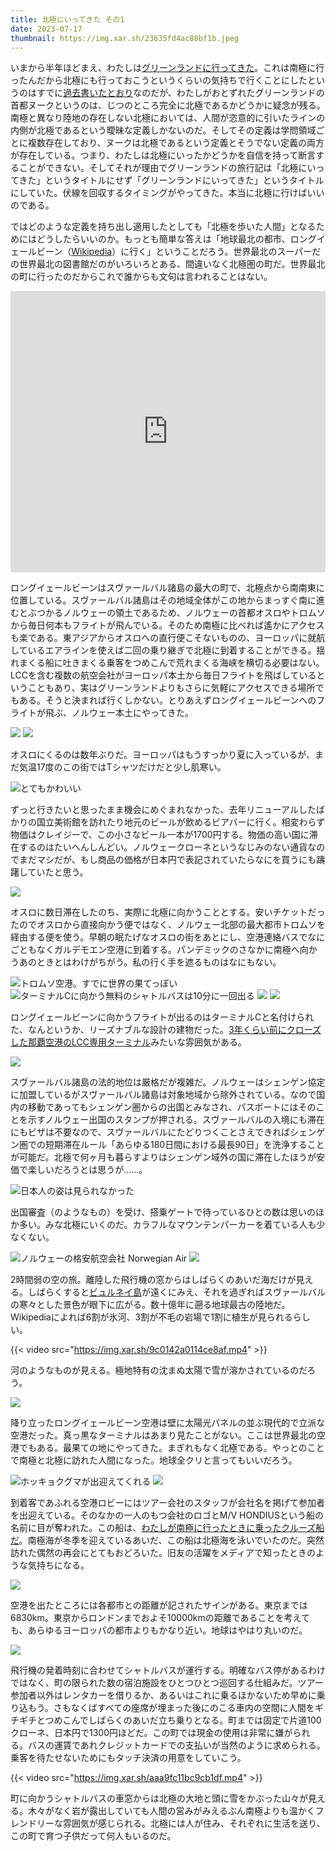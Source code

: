 ```yaml
---
title: 北極にいってきた その1
date: 2023-07-17
thumbnail: https://img.xar.sh/23635fd4ac88bf1b.jpeg
---
```


いまから半年ほどまえ、わたしは[グリーンランドに行ってきた](/post/1665339277/)。これは南極に行ったんだから北極にも行っておこうというくらいの気持ちで行くことにしたというのはすでに[過去書いたとおり](/post/1661132504/)なのだが、わたしがおとずれたグリーンランドの首都ヌークというのは、じつのところ完全に北極であるかどうかに疑念が残る。南極と異なり陸地の存在しない北極においては、人間が恣意的に引いたラインの内側が北極であるという曖昧な定義しかないのだ。そしてその定義は学問領域ごとに複数存在しており、ヌークは北極であるという定義とそうでない定義の両方が存在している。つまり、わたしは北極にいったかどうかを自信を持って断言することができない。そしてそれが理由でグリーンランドの旅行記は「北極にいってきた」というタイトルにせず「グリーンランドにいってきた」というタイトルにしていた。伏線を回収するタイミングがやってきた。本当に北極に行けばいいのである。

ではどのような定義を持ち出し適用したとしても「北極を歩いた人間」となるためにはどうしたらいいのか。もっとも簡単な答えは「地球最北の都市、ロングイェールビーン（[Wikipedia](https://ja.wikipedia.org/wiki/%E3%83%AD%E3%83%B3%E3%82%B0%E3%82%A4%E3%82%A7%E3%83%BC%E3%83%AB%E3%83%93%E3%83%BC%E3%83%B3)）に行く」ということだろう。世界最北のスーパーだの世界最北の図書館だのがいろいろとある、間違いなく北極圏の町だ。世界最北の町に行ったのだからこれで誰からも文句は言われることはない。

<iframe src="https://www.google.com/maps/embed?pb=!1m18!1m12!1m3!1d9693309.811479853!2d2.1711972440096483!3d73.49491293882788!2m3!1f0!2f0!3f0!3m2!1i1024!2i768!4f13.1!3m3!1m2!1s0x459c52d84f4557df%3A0xda86b2caa16495ec!2z44K544O044Kh44O844Or44OQ44Or6Ku45bO244GK44KI44Gz44Ok44Oz44Oe44Kk44Ko44Oz5bO2IOOAkjkxNzAg44Ot44Oz44Kw44Kk44O844Or44OT44Ol44Ko44Oz!5e0!3m2!1sja!2sjp!4v1688419826994!5m2!1sja!2sjp" width="100%" height="450" style="border:0;" allowfullscreen="" loading="lazy" referrerpolicy="no-referrer-when-downgrade"></iframe>

ロングイェールビーンはスヴァールバル諸島の最大の町で、北極点から南南東に位置している。スヴァールバル諸島はその地域全体がこの地からまっすぐ南に進むとぶつかるノルウェーの領土であるため、ノルウェーの首都オスロやトロムソから毎日何本もフライトが飛んでいる。そのため南極に比べれば遙かにアクセスも楽である。東アジアからオスロへの直行便こそないものの、ヨーロッパに就航しているエアラインを使えば二回の乗り継ぎで北極に到着することができる。揺れまくる船に吐きまくる乗客をつめこんで荒れまくる海峡を横切る必要はない。LCCを含む複数の航空会社がヨーロッパ本土から毎日フライトを飛ばしているということもあり、実はグリーンランドよりもさらに気軽にアクセスできる場所でもある。そうと決まれば行くしかない。とりあえずロングイェールビーンへのフライトが飛ぶ、ノルウェー本土にやってきた。

![](https://img.xar.sh/8db37aaedca1d74c.jpeg)
![](https://img.xar.sh/45c01729b748cabf.jpeg)

オスロにくるのは数年ぶりだ。ヨーロッパはもうすっかり夏に入っているが、まだ気温17度のこの街ではTシャツだけだと少し肌寒い。

![とてもかわいい](https://img.xar.sh/e789a1063cb39cd1.jpeg)

ずっと行きたいと思ったまま機会にめぐまれなかった、去年リニューアルしたばかりの国立美術館を訪れたり地元のビールが飲めるビアバーに行く。相変わらず物価はクレイジーで、この小さなビール一本が1700円する。物価の高い国に滞在するのはたいへんしんどい。ノルウェークローネというなじみのない通貨なのでまだマシだが、もし商品の価格が日本円で表記されていたらなにを買うにも躊躇していたと思う。

![](https://img.xar.sh/dc35a1c377d43672.jpeg)

オスロに数日滞在したのち、実際に北極に向かうこととする。安いチケットだったのでオスロから直接向かう便ではなく、ノルウェー北部の最大都市トロムソを経由する便を使う。早朝の眠たげなオスロの街をあとにし、空港連絡バスでなにごともなくガルデモエン空港に到着する。パンデミックのさなかに南極へ向かうあのときとはわけがちがう。私の行く手を遮るものはなにもない。

![トロムソ空港。すでに世界の果てっぽい](https://img.xar.sh/39061e324665bb64.jpeg)
![ターミナルCに向かう無料のシャトルバスは10分に一回出る](https://img.xar.sh/2c1fdd76405c3980.jpeg)
![](https://img.xar.sh/86e198268a0680ac.jpeg)
![](https://img.xar.sh/f9a5c65eef475dcb.jpeg)

ロングイェールビーンに向かうフライトが出るのはターミナルCと名付けられた、なんというか、リーズナブルな設計の建物だった。[3年くらい前にクローズした那覇空港のLCC専用ターミナル](https://www.aviationwire.jp/archives/168386)みたいな雰囲気がある。

![](https://img.xar.sh/6656b664e3753fd6.jpeg)

スヴァールバル諸島の法的地位は厳格だが複雑だ。ノルウェーはシェンゲン協定に加盟しているがスヴァールバル諸島は対象地域から除外されている。なので国内の移動であってもシェンゲン圏からの出国とみなされ、パスポートにはそのことを示すノルウェー出国のスタンプが押される。スヴァールバルの入境にも滞在にもビザは不要なので、スヴァールバルにたどりつくことさえできればシェンゲン圏での短期滞在ルール「あらゆる180日間における最長90日」を洗浄することが可能だ。北極で何ヶ月も暮らすよりはシェンゲン域外の国に滞在したほうが安価で楽しいだろうとは思うが……。

![日本人の姿は見られなかった](https://img.xar.sh/a481691ed72129c9.jpeg)

出国審査（のようなもの）を受け、搭乗ゲートで待っているひとの数は思いのほか多い。みな北極にいくのだ。カラフルなマウンテンパーカーを着ている人も少なくない。

![ノルウェーの格安航空会社 Norwegian Air](https://img.xar.sh/13b8eb5e08b42094.jpeg)
![](https://img.xar.sh/23635fd4ac88bf1b.jpeg)

2時間弱の空の旅。離陸した飛行機の窓からはしばらくのあいだ海だけが見える。しばらくすると[ビュルネイ島](https://ja.wikipedia.org/wiki/%E3%83%93%E3%83%A5%E3%83%AB%E3%83%8D%E3%82%A4%E5%B3%B6)が遠くにみえ、それを過ぎればスヴァールバルの寒々とした景色が眼下に広がる。数十億年に遡る地球最古の陸地だ。Wikipediaによれば6割が氷河、3割が不毛の岩場で1割に植生が見られるらしい。

{{< video src="https://img.xar.sh/9c0142a0114ce8af.mp4" >}}

河のようなものが見える。極地特有の沈まぬ太陽で雪が溶かされているのだろう。

![](https://img.xar.sh/56b1124b8583ac1f.jpeg)

降り立ったロングイェールビーン空港は壁に太陽光パネルの並ぶ現代的で立派な空港だった。真っ黒なターミナルはあまり見たことがない。ここは世界最北の空港でもある。最果ての地にやってきた。まぎれもなく北極である。やっとのことで南極と北極に訪れた人間になった。地球全クリと言ってもいいだろう。

![ホッキョクグマが出迎えてくれる](https://img.xar.sh/a982a0d13ded4b31.jpeg)
![](https://img.xar.sh/463a6e36b01addc9.jpeg)

到着客であふれる空港ロビーにはツアー会社のスタッフが会社名を掲げて参加者を出迎えている。そのなかの一人のもつ会社のロゴとM/V HONDIUSという船の名前に目が奪われた。この船は、[わたしが南極に行ったときに乗ったクルーズ船だ](/post/1641087425/)。南極海が冬季を迎えているあいだ、この船は北極海を泳いでいたのだ。突然訪れた偶然の再会にとてもおどろいた。旧友の活躍をメディアで知ったときのような気持ちになる。

![](https://img.xar.sh/dc722624f4aaf6e1.jpeg)

空港を出たところには各都市との距離が記されたサインがある。東京までは6830km。東京からロンドンまでおよそ10000kmの距離であることを考えても、あらゆるヨーロッパの都市よりもかなり近い。地球はやはり丸いのだ。

![](https://img.xar.sh/cd86f5840c0a5a00.jpeg)

飛行機の発着時刻に合わせてシャトルバスが運行する。明確なバス停があるわけではなく、町の限られた数の宿泊施設をひとつひとつ巡回する仕組みだ。ツアー参加者以外はレンタカーを借りるか、あるいはこれに乗るほかないため早めに乗り込もう。さもなくばすべての座席が埋まった後にのこる車内の空間に人間をギチギチとつめこんでしばらくのあいだ立ち乗りとなる。町までは固定で片道100クローネ、日本円で1300円ほどだ。この町では現金の使用は非常に嫌がられる。バスの運賃であれクレジットカードでの支払いが当然のように求められる。乗客を待たせないためにもタッチ決済の用意をしていこう。

{{< video src="https://img.xar.sh/aaa9fc11bc9cb1df.mp4" >}}

町に向かうシャトルバスの車窓からは北極の大地と頭に雪をかぶった山々が見える。木々がなく岩が露出していても人間の営みがみえるぶん南極よりも温かくフレンドリーな雰囲気が感じられる。北極には人が住み、それぞれに生活を送り、この町で育つ子供だって何人もいるのだ。
